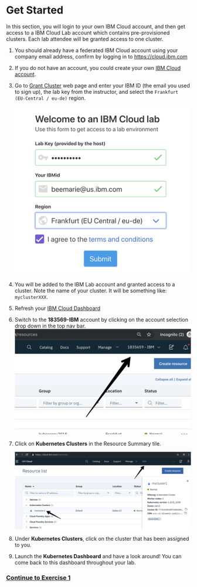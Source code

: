 # Get Started
In this section, you will login to your own IBM Cloud account, and then get access to a IBM Cloud Lab account which contains pre-provisioned clusters. Each lab attendee will be granted access to one cluster.

1. You should already have a federated IBM Cloud account using your company email address, confirm by logging in to https://cloud.ibm.com
2. If you do not have an account, you could create your own [IBM Cloud account](https://ibm.biz/Bdzybn).
4. Go to [Grant Cluster](http://grant-cluster-iks.mybluemix.net) web page and enter your IBM ID (the email you used to sign up), the lab key from the instructor, and select the `Frankfurt (EU-Central / eu-de)` region.

    ![](README_images/get-clusters.png)

5. You will be added to the IBM Lab account and granted access to a cluster. Note the name of your cluster. It will be something like: `myclusterXXX`.
6. Refresh your [IBM Cloud Dashboard](https://cloud.ibm.com)
7. Switch to the **183569-IBM** account by clicking on the account selection drop down in the top nav bar.
   ![](README_images/ibmaccount.png)
8. Click on **Kubernetes Clusters** in the Resource Summary tile.

    ![](README_images/dashboard.png)

9.  Under **Kubernetes Clusters**, click on the cluster that has been assigned to you.
10. Launch the **Kubernetes Dashboard** and have a look around! You can come back to this dashboard throughout your lab.

### [Continue to Exercise 1](/workshop/exercise-1/README.md)
